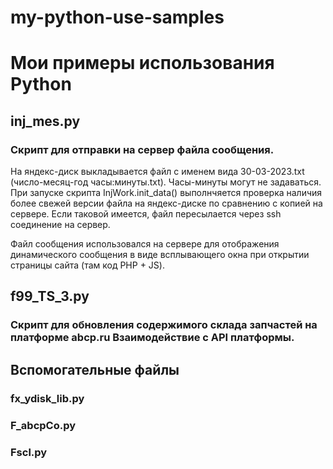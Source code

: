 # my-python-use-samples

# Мои примеры использования Python
## inj_mes.py

### Скрипт для отправки на сервер файла сообщения.

На яндекс-диск выкладывается файл с именем вида 30-03-2023.txt (число-месяц-год часы:минуты.txt). Часы-минуты могут не задаваться.
При запуске скрипта InjWork.init_data()  выполнчяется проверка наличия более свежей версии файла на яндекс-диске по сравнению с копией на сервере.
Если таковой имеется, файл пересылается через ssh соединение на сервер.

Файл сообщения использовался на сервере для отображения динамического сообщения в виде всплывающего окна при открытии страницы сайта (там код PHP + JS).


## f99_TS_3.py

### Скрипт для обновления содержимого склада запчастей на платформе abcp.ru Взаимодействие с API платформы.

## Вспомогательные файлы
### fx_ydisk_lib.py
### F_abcpCo.py
### Fscl.py
